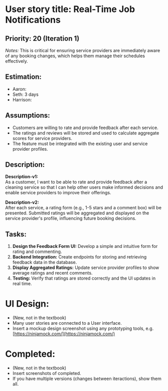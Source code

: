 # User story title: Real-Time Job Notifications

## Priority: 20 (Iteration 1) 
*Notes:* This is critical for ensuring service providers are immediately aware of any booking changes, 
which helps them manage their schedules effectively.

## Estimation:
* Aaron:
* Seth: 3 days
* Harrison:

## Assumptions:
- Customers are willing to rate and provide feedback after each service.
- The ratings and reviews will be stored and used to calculate aggregate scores for service providers.
- The feature must be integrated with the existing user and service provider profiles.

## Description:
**Description-v1:**  
As a customer, I want to be able to rate and provide feedback after a cleaning service so that I can help other users make informed decisions and enable service providers to improve their offerings.

**Description-v2:**  
After each service, a rating form (e.g., 1-5 stars and a comment box) will be presented. Submitted ratings will be aggregated and displayed on the service provider's profile, influencing future booking decisions.

## Tasks:
1. **Design the Feedback Form UI:** Develop a simple and intuitive form for rating and commenting. 
2. **Backend Integration:** Create endpoints for storing and retrieving feedback data in the database. 
3. **Display Aggregated Ratings:** Update service provider profiles to show average ratings and recent comments. 
4. **Testing:** Verify that ratings are stored correctly and the UI updates in real time. 

# UI Design:
* (New, not in the textbook) 
* Many user stories are connected to a User interface.
* Insert a mockup design screenshot using any prototyping tools, e.g. [https://ninjamock.com/](https://ninjamock.com/)

# Completed:
* (New, not in the textbook) 
* Insert screenshots of completed. 
* If you have multiple versions (changes between iteractions), show them all.
